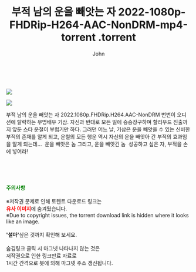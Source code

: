 ﻿---
layout: post
title:  "                   부적 남의 운을 빼앗는 자 2022-1080p-FHDRip-H264-AAC-NonDRM-mp4-torrent                .torrent"
author: John
categories: [ 영화 ]
tags: [  ]
image: https://torrentrj57.com/uploadfile/full/c612ccff1bd96a09c755ff647737e04cccf766da.jpg"/></p><p><img src="https://torrentrj57.com/uploadfile/full/ef932a590bfb5fab8f943b110ef7cf8fafedad13.jpg 
description: "                   부적 남의 운을 빼앗는 자 2022-1080p-FHDRip-H264-AAC-NonDRM-mp4-torrent                 torrent 정보 공유"
toc: true
toc_sticky: true
---

<br>
<p><img src="https://torrentrj57.com/uploadfile/full/c612ccff1bd96a09c755ff647737e04cccf766da.jpg"/></p><p><img src="https://torrentrj57.com/uploadfile/full/ef932a590bfb5fab8f943b110ef7cf8fafedad13.jpg"/></p>
 부적 남의 운을 빼앗는 자 2022.1080p.FHDRip.H264.AAC-NonDRM 번번이 오디션에 탈락하는 무명배우 기삼. 자신과 반대로 모든 일에 승승장구하며 할리우드 진출까지 앞둔 스타 운철이 부럽기만 하다. 그러던 어느 날, 기삼은 운을 빼앗을 수 있는 신비한 부적의 존재를 알게 되고, 운철의 모든 행운 역시 자신의 운을 빼앗아 간 부적의 효과임을 알게 되는데…  운을 빼앗은 놈 그리고, 운을 빼앗긴 놈  성공하고 싶은 자, 부적을 손에 넣어라! 
    
<br><br><br>
<p data-ke-size="size16"><b><span style="color: green;">주의사항</span></b><br /><br />※저작권 문제로 인해 토렌트 다운로드 링크는<br /><b><span style="color: red;">유사 이미지</span></b>에 숨겨뒀습니다.<br />※Due to copyright issues, the torrent download link is hidden where it looks like an image.<br /><br /><b>'설마'</b>싶은 것까지 확인해 보세요.<br /><br />숨김링크 클릭 시 마그넷 나타나지 않는 것은<br />저작권으로 인한 링크만료 자료로<br />1시간 간격으로 봇에 의해 마그넷 주소 갱신됩니다.</p>
